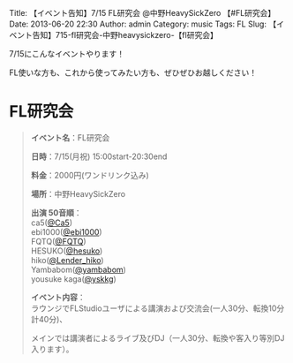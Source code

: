 Title: 【イベント告知】7/15 FL研究会 @中野HeavySickZero  【#FL研究会】
Date: 2013-06-20 22:30
Author: admin
Category: music
Tags: FL
Slug: 【イベント告知】715-fl研究会-中野heavysickzero-【fl研究会】

7/15にこんなイベントやります！

FL使いな方も、これから使ってみたい方も、ぜひぜひお越しください！

FL研究会
========

> **イベント名**：FL研究会
>
> **日時**：7/15(月祝) 15:00start-20:30end
>
> **料金**：2000円(ワンドリンク込み)
>
> **場所**：中野HeavySickZero
>
> **出演 50音順**：  
>  ca5([@Ca5](https://twitter.com/Ca5))  
>  ebi1000([@ebi1000](https://twitter.com/ebi1000))  
>  FQTQ([@FQTQ](https://twitter.com/FQTQ))  
>  HESUKO([@hesuko](https://twitter.com/hesuko))  
>  hiko([@Lender\_hiko](https://twitter.com/Lender_hiko))  
>  Yambabom([@yambabom](https://twitter.com/yambabom))  
>  yousuke kaga([@yskkg](https://twitter.com/yskkg))
>
> **イベント内容**：  
>  ラウンジでFLStudioユーザによる講演および交流会(一人30分、転換10分
> 計40分)、  
>
> メインでは講演者によるライブ及びDJ（一人30分、転換や客入り等別DJ入ります）。
